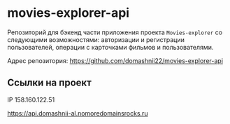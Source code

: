 # movies-explorer-api

Репозиторий для бэкенд части приложения проекта `Movies-explorer` со следующими возможностями: авторизации и регистрации пользователей, операции с карточками фильмов и пользователями.

Адрес репозитория: https://github.com/domashnii22/movies-explorer-api

## Ссылки на проект

IP 158.160.122.51

https://api.domashnii-al.nomoredomainsrocks.ru
